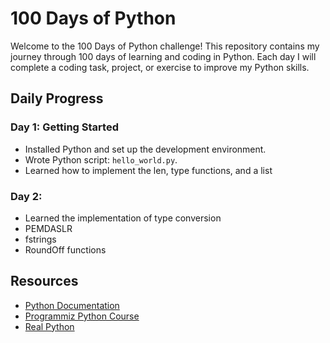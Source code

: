 # 100 Days of Python

Welcome to the 100 Days of Python challenge! This repository contains my journey through 100 days of learning and coding in Python. Each day I will complete a coding task, project, or exercise to improve my Python skills.

## Daily Progress

### Day 1: Getting Started
- Installed Python and set up the development environment.
- Wrote Python script: `hello_world.py`.
- Learned how to implement the len, type functions, and a list

### Day 2:
- Learned the implementation of type conversion
- PEMDASLR
- fstrings
- RoundOff functions

## Resources

- [Python Documentation](https://docs.python.org/3/)
- [Programmiz Python Course](https://www.programiz.com/python-programming)
- [Real Python](https://realpython.com/)

